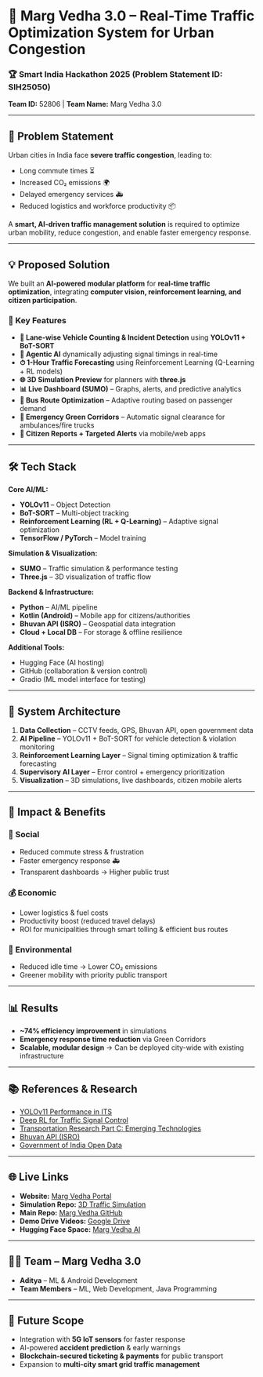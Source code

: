 # 🚦 Marg Vedha 3.0 – Real-Time Traffic Optimization System for Urban Congestion  

### 🏆 Smart India Hackathon 2025 (Problem Statement ID: **SIH25050**)  
**Team ID:** 52806 | **Team Name:** Marg Vedha 3.0  

---

## 📌 Problem Statement  
Urban cities in India face **severe traffic congestion**, leading to:  
- Long commute times ⏳  
- Increased CO₂ emissions 🌍  
- Delayed emergency services 🚑  
- Reduced logistics and workforce productivity 📦  

A **smart, AI-driven traffic management solution** is required to optimize urban mobility, reduce congestion, and enable faster emergency response.  

---

## 💡 Proposed Solution  
We built an **AI-powered modular platform** for **real-time traffic optimization**, integrating **computer vision, reinforcement learning, and citizen participation**.  

### 🔑 Key Features  
- **🚗 Lane-wise Vehicle Counting & Incident Detection** using **YOLOv11 + BoT-SORT**  
- **🧠 Agentic AI** dynamically adjusting signal timings in real-time  
- **⏱ 1-Hour Traffic Forecasting** using Reinforcement Learning (Q-Learning + RL models)  
- **🌐 3D Simulation Preview** for planners with **three.js**  
- **📊 Live Dashboard (SUMO)** – Graphs, alerts, and predictive analytics  
- **🚌 Bus Route Optimization** – Adaptive routing based on passenger demand  
- **🚨 Emergency Green Corridors** – Automatic signal clearance for ambulances/fire trucks  
- **📱 Citizen Reports + Targeted Alerts** via mobile/web apps  

---

## 🛠️ Tech Stack  

**Core AI/ML:**  
- **YOLOv11** – Object Detection  
- **BoT-SORT** – Multi-object tracking  
- **Reinforcement Learning (RL + Q-Learning)** – Adaptive signal optimization  
- **TensorFlow / PyTorch** – Model training  

**Simulation & Visualization:**  
- **SUMO** – Traffic simulation & performance testing  
- **Three.js** – 3D visualization of traffic flow  

**Backend & Infrastructure:**  
- **Python** – AI/ML pipeline  
- **Kotlin (Android)** – Mobile app for citizens/authorities  
- **Bhuvan API (ISRO)** – Geospatial data integration  
- **Cloud + Local DB** – For storage & offline resilience  

**Additional Tools:**  
- Hugging Face (AI hosting)  
- GitHub (collaboration & version control)  
- Gradio (ML model interface for testing)  

---

## 📐 System Architecture  

1. **Data Collection** – CCTV feeds, GPS, Bhuvan API, open government data  
2. **AI Pipeline** – YOLOv11 + BoT-SORT for vehicle detection & violation monitoring  
3. **Reinforcement Learning Layer** – Signal timing optimization & traffic forecasting  
4. **Supervisory AI Layer** – Error control + emergency prioritization  
5. **Visualization** – 3D simulations, live dashboards, citizen mobile alerts  

---

## 🚀 Impact & Benefits  

### 👥 Social  
- Reduced commute stress & frustration  
- Faster emergency response 🚑  
- Transparent dashboards → Higher public trust  

### 💰 Economic  
- Lower logistics & fuel costs  
- Productivity boost (reduced travel delays)  
- ROI for municipalities through smart tolling & efficient bus routes  

### 🌱 Environmental  
- Reduced idle time → Lower CO₂ emissions  
- Greener mobility with priority public transport  

---

## 📊 Results  
- **~74% efficiency improvement** in simulations  
- **Emergency response time reduction** via Green Corridors  
- **Scalable, modular design** → Can be deployed city-wide with existing infrastructure  

---

## 📚 References & Research  
- [YOLOv11 Performance in ITS](https://arxiv.org/html/2410.22898v1)  
- [Deep RL for Traffic Signal Control](https://www.ijfmr.com/papers/2024/1/11650.pdf)  
- [Transportation Research Part C: Emerging Technologies](https://www.sciencedirect.com/science/article/pii/S2352146525000687)  
- [Bhuvan API (ISRO)](https://bhuvan-app1.nrsc.gov.in/api/)  
- [Government of India Open Data](https://www.data.gov.in/apis)  

---

## 🌐 Live Links  
- **Website:** [Marg Vedha Portal](https://nocopymarg-vedha.vercel.app/)  
- **Simulation Repo:** [3D Traffic Simulation](https://github.com/Aditya948351/3D-Traffic-Simulation)  
- **Main Repo:** [Marg Vedha GitHub](https://github.com/Aditya948351/MargVedhaMain)  
- **Demo Drive Videos:** [Google Drive](https://drive.google.com/drive/folders/1U1yZOBJTfGuDqCg1dIaAl9V2nXLSeUF4?usp=sharing)  
- **Hugging Face Space:** [Marg Vedha AI](https://huggingface.co/spaces/starkbyte45896/Marg-Vedha)  

---

## 👩‍💻 Team – Marg Vedha 3.0  
- **Aditya** – ML & Android Development  
- **Team Members** – ML, Web Development, Java Programming  

---

## 📌 Future Scope  
- Integration with **5G IoT sensors** for faster response  
- AI-powered **accident prediction** & early warnings  
- **Blockchain-secured ticketing & payments** for public transport  
- Expansion to **multi-city smart grid traffic management**  
